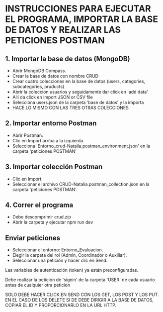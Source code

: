 # INSTRUCCIONES PARA EJECUTAR EL PROGRAMA, IMPORTAR LA BASE DE DATOS Y REALIZAR LAS PETICIONES POSTMAN

## 1. Importar la base de datos (MongoDB)
* Abrir MongoDB Compass.
* Crear la base de datos con nombre CRUD
* Crear cuatro colecciones en la base de datos (users, categories, subcategories, pruducts)
* Abrir la coleccion usuarios y seguidamente dar click en 'add data'
* Alli da click en import JSON or CSV file
* Selecciona users.json de la carpeta 'base de datos' y la importa
* HACE LO MISMO CON LAS TRES OTRAS COLECCIONES


## 2. Importar entorno Postman
* Abrir Postman.
* Clic en Import arriba a la izquierda.
* Selecciona 'Entorno_crud-Natalia.postman_environment.json' en la carpeta 'peticiones POSTMAN'

## 3. Importar colección Postman
* Clic en Import.
* Seleccionar el archivo CRUD-Natalia.postman_collection.json en la carpeta 'peticiones POSTMAN'.

## 4. Correr el programa
* Debe descomprimir crud.zip
* Abrir la carpeta y ejecutar npm run dev

## Enviar peticiones
* Seleccionar el entorno: Entorno_Evaluacion.
* Elegir la carpeta del rol (Admin, Coordinador o Auxiliar).
* Seleccionar una petición y hacer clic en Send.

Las variables de autenticación (token) ya están preconfiguradas.

Debe realizar la peticion de 'signin' de la carpeta 'USER' de cada usuario antes de cualquier otra peticion

 SOLO DEBE HACER CLICK EN SEND CON LOS GET, LOS POST Y LOS PUT. EN EL CASO DE LOS DELETE SI DE DEBE DIRIGIR A LA BASE DE DATOS, COPIAR EL ID Y PROPORCIONARLO EN LA URL HTTP.
